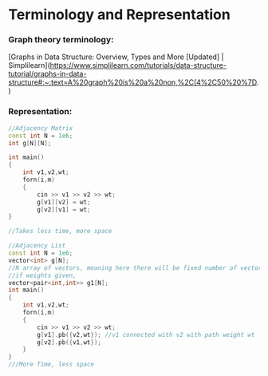 # Terminology and Representation

### Graph theory terminology:

[Graphs in Data Structure: Overview, Types and More [Updated] | Simplilearn](https://www.simplilearn.com/tutorials/data-structure-tutorial/graphs-in-data-structure#:~:text=A%20graph%20is%20a%20non,%2C(4%2C50%20%7D.)

### Representation:

```cpp
//Adjacency Matrix
const int N = 1e6;
int g[N][N];

int main()
{
    int v1,v2,wt;
    forn(i,m)
    {
        cin >> v1 >> v2 >> wt;
        g[v1][v2] = wt;
        g[v2][v1] = wt;
}

//Takes less time, more space
```

```cpp
//Adjacency List
const int N = 1e6;
vector<int> g[N];
//N array of vectors, meaning here there will be fixed number of vectors
//if weights given,
vector<pair<int,int>> g1[N];
int main()
{
    int v1,v2,wt;
    forn(i,m)
    {
        cin >> v1 >> v2 >> wt;
        g[v1].pb({v2,wt}); //v1 connected with v2 with path weight wt
        g[v2].pb({v1,wt});
    } 
}
///More Time, less space
```